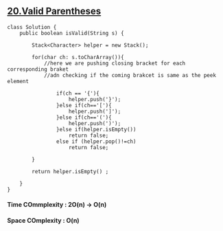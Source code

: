  ## [20.Valid Parentheses](https://leetcode.com/problems/valid-parentheses/)

```
class Solution {
    public boolean isValid(String s) {
       
        Stack<Character> helper = new Stack();
        
        for(char ch: s.toCharArray()){
            //here we are pushing closing bracket for each corresponding braket
            //adn checking if the coming brakcet is same as the peek element 
            
                if(ch == '{'){
                    helper.push('}');
                }else if(ch=='['){
                    helper.push(']');
                }else if(ch=='('){
                    helper.push(')');
                }else if(helper.isEmpty())
                    return false;
                else if (helper.pop()!=ch) 
                    return false;
      
        }

        return helper.isEmpty() ;
 
    }
}
```

#### Time COmmplexity : 2O(n)  -> O(n)
#### Space COmplexity : O(n)
